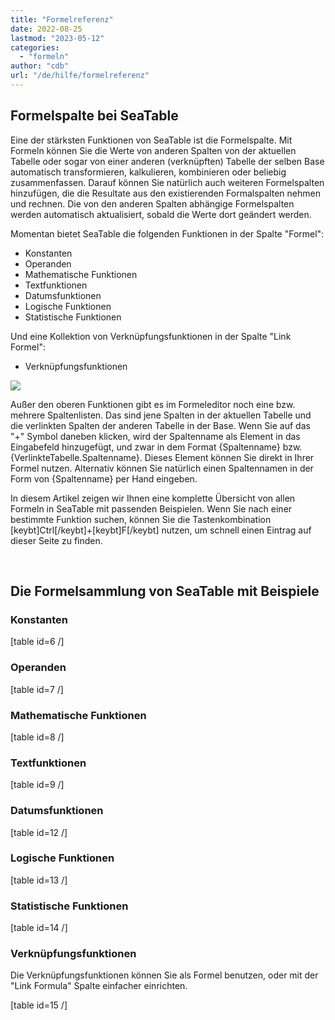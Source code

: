 ```yaml
---
title: "Formelreferenz"
date: 2022-08-25
lastmod: "2023-05-12"
categories: 
  - "formeln"
author: "cdb"
url: "/de/hilfe/formelreferenz"
---
```


## Formelspalte bei SeaTable

Eine der stärksten Funktionen von SeaTable ist die Formelspalte. Mit Formeln können Sie die Werte von anderen Spalten von der aktuellen Tabelle oder sogar von einer anderen (verknüpften) Tabelle der selben Base automatisch transformieren, kalkulieren, kombinieren oder beliebig zusammenfassen. Darauf können Sie natürlich auch weiteren Formelspalten hinzufügen, die die Resultate aus den existierenden Formalspalten nehmen und rechnen. Die von den anderen Spalten abhängige Formelspalten werden automatisch aktualisiert, sobald die Werte dort geändert werden.

Momentan bietet SeaTable die folgenden Funktionen in der Spalte "Formel":

- Konstanten
- Operanden
- Mathematische Funktionen
- Textfunktionen
- Datumsfunktionen
- Logische Funktionen
- Statistische Funktionen

Und eine Kollektion von Verknüpfungsfunktionen in der Spalte "Link Formel":

- Verknüpfungsfunktionen

![](https://seatable.io/wp-content/uploads/2021/10/formula.jpg)

Außer den oberen Funktionen gibt es im Formeleditor noch eine bzw. mehrere Spaltenlisten. Das sind jene Spalten in der aktuellen Tabelle und die verlinkten Spalten der anderen Tabelle in der Base. Wenn Sie auf das "+" Symbol daneben klicken, wird der Spaltenname als Element in das Eingabefeld hinzugefügt, und zwar in dem Format {Spaltenname} bzw. {VerlinkteTabelle.Spaltenname}. Dieses Element können Sie direkt in Ihrer Formel nutzen. Alternativ können Sie natürlich einen Spaltennamen in der Form von {Spaltenname} per Hand eingeben.

In diesem Artikel zeigen wir Ihnen eine komplette Übersicht von allen Formeln in SeaTable mit passenden Beispielen. Wenn Sie nach einer bestimmte Funktion suchen, können Sie die Tastenkombination \[keybt\]Ctrl\[/keybt\]+\[keybt\]F\[/keybt\] nutzen, um schnell einen Eintrag auf dieser Seite zu finden.

 

## Die Formelsammlung von SeaTable mit Beispiele

### Konstanten

\[table id=6 /\]

### Operanden

\[table id=7 /\]

### Mathematische Funktionen

\[table id=8 /\]

### Textfunktionen

\[table id=9 /\]

### Datumsfunktionen

\[table id=12 /\]

### Logische Funktionen

\[table id=13 /\]

### Statistische Funktionen

\[table id=14 /\]

### Verknüpfungsfunktionen

Die Verknüpfungsfunktionen können Sie als Formel benutzen, oder mit der "Link Formula" Spalte einfacher einrichten.

\[table id=15 /\]
